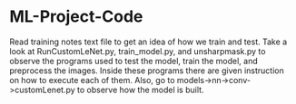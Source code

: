 # ML-Project-Code

Read training notes text file to get an idea of how we train and test. 
Take a look at RunCustomLeNet.py, train_model.py, and unsharpmask.py to observe the programs used to test the model, train the model, and preprocess the images. Inside these programs there are given instruction on how to execute each of them. Also, go to models->nn->conv->customLenet.py to observe how the model is built.
